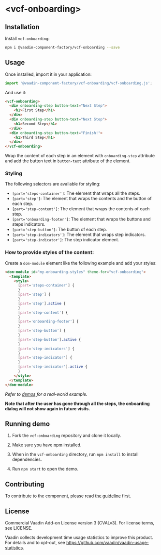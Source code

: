 # &lt;vcf-onboarding&gt;

## Installation

Install `vcf-onboarding`:

```sh
npm i @vaadin-component-factory/vcf-onboarding --save
```

## Usage

Once installed, import it in your application:

```js
import '@vaadin-component-factory/vcf-onboarding/vcf-onboarding.js';
```

And use it:

```html
<vcf-onboarding>
  <div onboarding-step button-text="Next Step">
    <h1>First Step</h1>
  </div>
  <div onboarding-step button-text="Next Step">
    <h1>Second Step</h1>
  </div>
  <div onboarding-step button-text="Finish!">
    <h1>Third Step</h1>
  </div>
</vcf-onboarding>
```

Wrap the content of each step in an element with `onboarding-step` attribute and add the button text in `button-text` attribute of the element.

### Styling

The following selectors are available for styling:

- `[part='steps-container']`: The element that wraps all the steps.
- `[part='step']`: The element that wraps the contents and the button of each step.
- `[part='step-content']`: The element that wraps the contents of each step.
- `[part='onboarding-footer']`: The element that wraps the buttons and steps indicators.
- `[part='step-button']`: The button of each step.
- `[part='step-indicators']`: The element that wraps step indicators.
- `[part='step-indicator']`: The step indicator element.

### How to provide styles of the content:

Create a `dom-module` element like the following example and add your styles:

```html
<dom-module id="my-onboarding-styles" theme-for="vcf-onboarding">
  <template>
    <style>
      [part='steps-container'] {
      }
      [part='step'] {
      }
      [part='step'].active {
      }
      [part='step-content'] {
      }
      [part='onboarding-footer'] {
      }
      [part='step-button'] {
      }
      [part='step-button'].active {
      }
      [part='step-indicators'] {
      }
      [part='step-indicator'] {
      }
      [part='step-indicator'].active {
      }
    </style>
  </template>
</dom-module>
```

*Refer to [demos](#running-demo) for a real-world example.*

**Note that after the user has gone through all the steps, the onboarding dialog will not show again in future visits.**

## Running demo

1. Fork the `vcf-onboarding` repository and clone it locally.

1. Make sure you have [npm](https://www.npmjs.com/) installed.

1. When in the `vcf-onboarding` directory, run `npm install` to install dependencies.

1. Run `npm start` to open the demo.

## Contributing

To contribute to the component, please read [the guideline](https://github.com/vaadin/vaadin-core/blob/master/CONTRIBUTING.md) first.

## License

Commercial Vaadin Add-on License version 3 (CVALv3). For license terms, see LICENSE.

Vaadin collects development time usage statistics to improve this product. For details and to opt-out, see https://github.com/vaadin/vaadin-usage-statistics.
